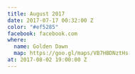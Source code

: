 ```yaml
---
title: August 2017
date: 2017-07-17 00:32:00 Z
color: "#ef5285"
facebook: facebook.com
where:
  name: Golden Dawn
  map: https://goo.gl/maps/VB7HBDNztHs
at: 2017-08-02 19:00:00 Z
---
```


